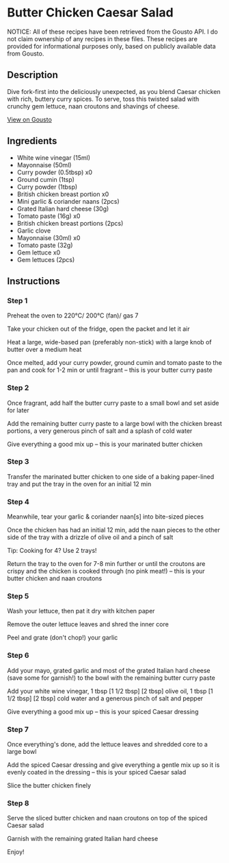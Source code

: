 # Butter Chicken Caesar Salad

NOTICE: All of these recipes have been retrieved from the Gousto API. I do not claim ownership of any recipes in these files. These recipes are provided for informational purposes only, based on publicly available data from Gousto.

## Description

Dive fork-first into the deliciously unexpected, as you blend Caesar chicken with rich, buttery curry spices. To serve, toss this twisted salad with crunchy gem lettuce, naan croutons and shavings of cheese.

[View on Gousto](https://www.gousto.co.uk/recipes/cookbook/butter-chicken-x-caesar-salad)

## Ingredients

- White wine vinegar (15ml)
- Mayonnaise (50ml)
- Curry powder (0.5tbsp) x0
- Ground cumin (1tsp)
- Curry powder (1tbsp)
- British chicken breast portion x0
- Mini garlic & coriander naans (2pcs)
- Grated Italian hard cheese (30g)
- Tomato paste (16g) x0
- British chicken breast portions (2pcs)
- Garlic clove
- Mayonnaise (30ml) x0
- Tomato paste (32g)
- Gem lettuce x0
- Gem lettuces (2pcs)

## Instructions


### Step 1

Preheat the oven to 220°C/ 200°C (fan)/ gas 7

Take your chicken out of the fridge, open the packet and let it air

Heat a large, wide-based pan (preferably non-stick) with a large knob of butter over a medium heat

Once melted, add your curry powder, ground cumin and tomato paste to the pan and cook for 1-2 min or until fragrant – this is your butter curry paste


### Step 2

Once fragrant, add half the butter curry paste to a small bowl and set aside for later

Add the remaining butter curry paste to a large bowl with the chicken breast portions, a very generous pinch of salt and a splash of cold water

Give everything a good mix up – this is your marinated butter chicken


### Step 3

Transfer the marinated butter chicken to one side of a baking paper-lined tray and put the tray in the oven for an initial 12 min


### Step 4

Meanwhile, tear your garlic & coriander naan[s] into bite-sized pieces

Once the chicken has had an initial 12 min, add the naan pieces to the other side of the tray with a drizzle of olive oil and a pinch of salt

Tip: Cooking for 4? Use 2 trays!

Return the tray to the oven for 7-8 min further or until the croutons are crispy and the chicken is cooked through (no pink meat!) – this is your butter chicken and naan croutons


### Step 5

Wash your lettuce, then pat it dry with kitchen paper 

Remove the outer lettuce leaves and shred the inner core

Peel and grate (don't chop!) your garlic


### Step 6

Add your mayo, grated garlic and most of the grated Italian hard cheese (save some for garnish!) to the bowl with the remaining butter curry paste

Add your white wine vinegar, 1 tbsp <span class="text-purple">[1 1/2 tbsp]</span><span class="text-danger"> [2 tbsp] </span>olive oil, 1 tbsp <span class="text-purple">[1 1/2 tbsp]</span> <span class="text-danger">[2 tbsp]</span> cold water and a generous pinch of salt and pepper

Give everything a good mix up – this is your spiced Caesar dressing


### Step 7

Once everything's done, add the lettuce leaves and shredded core to a large bowl

Add the spiced Caesar dressing and give everything a gentle mix up so it is evenly coated in the dressing – this is your spiced Caesar salad

Slice the butter chicken finely

### Step 8

Serve the sliced butter chicken and naan croutons on top of the spiced Caesar salad

Garnish with the remaining grated Italian hard cheese

Enjoy!

